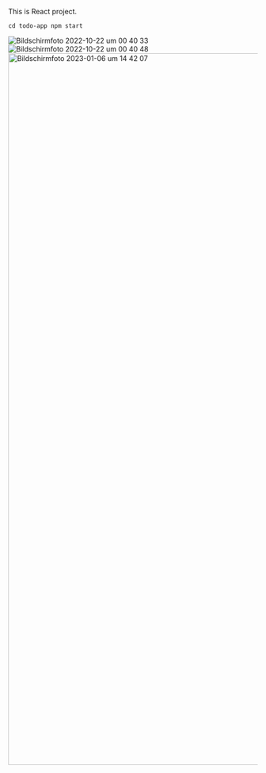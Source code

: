 This is React project.

`cd todo-app npm start`

![Bildschirmfoto 2022-10-22 um 00 40 33](https://user-images.githubusercontent.com/71287015/197299283-afbad9a1-5415-4fb0-815e-e98745faab7f.png)
![Bildschirmfoto 2022-10-22 um 00 40 48](https://user-images.githubusercontent.com/71287015/197299334-50a22f76-41dd-4678-98fe-fb393d6e3f30.png)
<img width="1438" alt="Bildschirm­foto 2023-01-06 um 14 42 07" src="https://user-images.githubusercontent.com/71287015/211023979-9d2dc6b6-6422-40cb-a769-f4abf80c878b.png">
